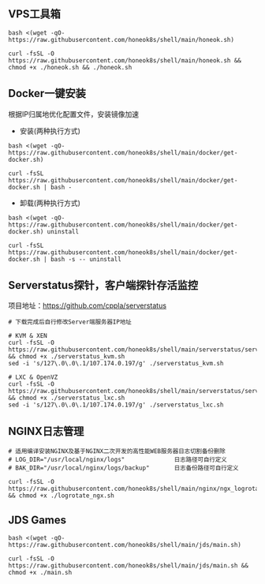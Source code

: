 ## VPS工具箱
```shell
bash <(wget -qO- https://raw.githubusercontent.com/honeok8s/shell/main/honeok.sh)
```
```shell
curl -fsSL -O https://raw.githubusercontent.com/honeok8s/shell/main/honeok.sh && chmod +x ./honeok.sh && ./honeok.sh
```
## Docker一键安装
根据IP归属地优化配置文件，安装镜像加速
* 安装(两种执行方式)
```shell
bash <(wget -qO- https://raw.githubusercontent.com/honeok8s/shell/main/docker/get-docker.sh)
```
```shell
curl -fsSL https://raw.githubusercontent.com/honeok8s/shell/main/docker/get-docker.sh | bash -
```
* 卸载(两种执行方式)
```shell
bash <(wget -qO- https://raw.githubusercontent.com/honeok8s/shell/main/docker/get-docker.sh) uninstall
```
```shell
curl -fsSL https://raw.githubusercontent.com/honeok8s/shell/main/docker/get-docker.sh | bash -s -- uninstall
```
## Serverstatus探针，客户端探针存活监控
项目地址：https://github.com/cppla/serverstatus
```shell
# 下载完成后自行修改Server端服务器IP地址

# KVM & XEN
curl -fsSL -O https://raw.githubusercontent.com/honeok8s/shell/main/serverstatus/serverstatus_kvm.sh && chmod +x ./serverstatus_kvm.sh
sed -i 's/127\.0\.0\.1/107.174.0.197/g' ./serverstatus_kvm.sh

# LXC & OpenVZ
curl -fsSL -O https://raw.githubusercontent.com/honeok8s/shell/main/serverstatus/serverstatus_lxc.sh && chmod +x ./serverstatus_lxc.sh
sed -i 's/127\.0\.0\.1/107.174.0.197/g' ./serverstatus_lxc.sh
```
## NGINX日志管理
```shell
# 适用编译安装NGINX及基于NGINX二次开发的高性能WEB服务器日志切割备份删除
# LOG_DIR="/usr/local/nginx/logs"              日志路径可自行定义
# BAK_DIR="/usr/local/nginx/logs/backup"       日志备份路径可自行定义

curl -fsSL -O https://raw.githubusercontent.com/honeok8s/shell/main/nginx/ngx_logrotate.sh && chmod +x ./logrotate_ngx.sh
```

## JDS Games
```shell
bash <(wget -qO- https://raw.githubusercontent.com/honeok8s/shell/main/jds/main.sh)
```
```shell
curl -fsSL -O https://raw.githubusercontent.com/honeok8s/shell/main/jds/main.sh && chmod +x ./main.sh
```